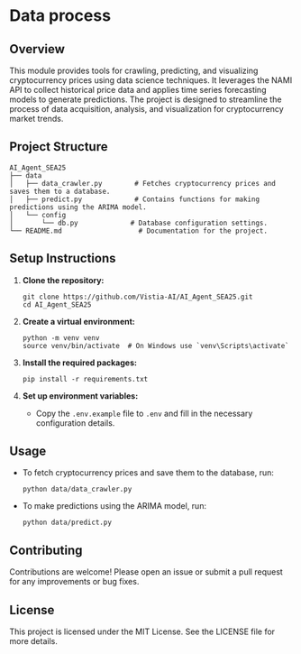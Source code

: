 # Data process

## Overview
This module provides tools for crawling, predicting, and visualizing cryptocurrency prices using data science techniques. It leverages the NAMI API to collect historical price data and applies time series forecasting models to generate predictions. The project is designed to streamline the process of data acquisition, analysis, and visualization for cryptocurrency market trends.

## Project Structure
```
AI_Agent_SEA25
├── data
│   ├── data_crawler.py        # Fetches cryptocurrency prices and saves them to a database.
│   ├── predict.py             # Contains functions for making predictions using the ARIMA model.
│   └── config
│       └── db.py             # Database configuration settings.
└── README.md                   # Documentation for the project.
```

## Setup Instructions
1. **Clone the repository:**
   ```
   git clone https://github.com/Vistia-AI/AI_Agent_SEA25.git
   cd AI_Agent_SEA25
   ```

2. **Create a virtual environment:**
   ```
   python -m venv venv
   source venv/bin/activate  # On Windows use `venv\Scripts\activate`
   ```

3. **Install the required packages:**
   ```
   pip install -r requirements.txt
   ```

4. **Set up environment variables:**
   - Copy the `.env.example` file to `.env` and fill in the necessary configuration details.

## Usage
- To fetch cryptocurrency prices and save them to the database, run:
  ```
  python data/data_crawler.py
  ```

- To make predictions using the ARIMA model, run:
  ```
  python data/predict.py
  ```

## Contributing
Contributions are welcome! Please open an issue or submit a pull request for any improvements or bug fixes.

## License
This project is licensed under the MIT License. See the LICENSE file for more details.